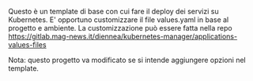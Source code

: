 Questo è un template di base con cui fare il deploy dei servizi su Kubernetes.
E' opportuno customizzare il file values.yaml in base al progetto e ambiente.
La customizzazione può essere fatta nella repo https://gitlab.mag-news.it/diennea/kubernetes-manager/applications-values-files

Nota: questo progetto va modificato se si intende aggiungere opzioni nel template.